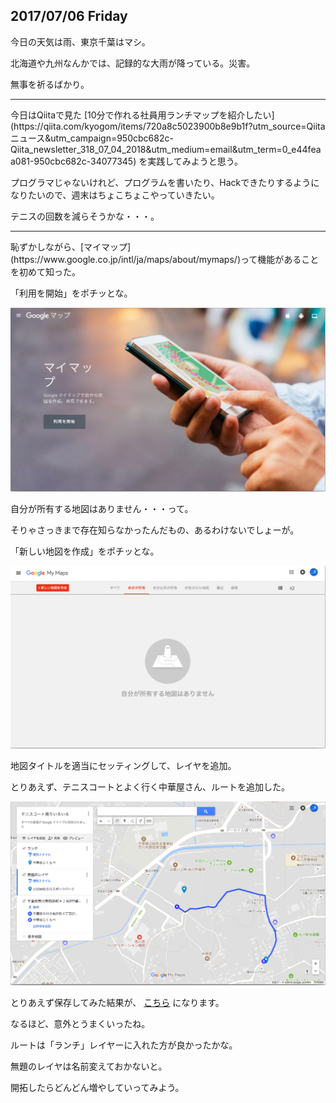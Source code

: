 ## 2017/07/06 Friday

今日の天気は雨、東京千葉はマシ。

北海道や九州なんかでは、記録的な大雨が降っている。災害。

無事を祈るばかり。

<hr />
今日はQiitaで見た [10分で作れる社員用ランチマップを紹介したい](https://qiita.com/kyogom/items/720a8c5023900b8e9b1f?utm_source=Qiitaニュース&utm_campaign=950cbc682c-Qiita_newsletter_318_07_04_2018&utm_medium=email&utm_term=0_e44feaa081-950cbc682c-34077345) を実践してみようと思う。

プログラマじゃないけれど、プログラムを書いたり、Hackできたりするようになりたいので、週末はちょこちょこやっていきたい。

テニスの回数を減らそうかな・・・。

<hr />
恥ずかしながら、[マイマップ](https://www.google.co.jp/intl/ja/maps/about/mymaps/)って機能があることを初めて知った。

「利用を開始」をポチッとな。

<center><img src="./picture/20180706-01.png" alt="マイマップ" title="マイマップ"></center>

自分が所有する地図はありません・・・って。

そりゃさっきまで存在知らなかったんだもの、あるわけないでしょーが。

「新しい地図を作成」をポチッとな。

<center><img src="./picture/20180706-02.png" alt="マップなし" title="マップなし"></center>

地図タイトルを適当にセッティングして、レイヤを追加。

とりあえず、テニスコートとよく行く中華屋さん、ルートを追加した。

<center><img src="./picture/20180706-03.png" alt="とりあえずできた？" title="とりあえずできた？"></center>

とりあえず保存してみた結果が、 [こちら](https://drive.google.com/open?id=14GXvYexWHC5s-tLBt64WEHnl_O2jkP-w&usp=sharing) になります。

なるほど、意外とうまくいったね。

ルートは「ランチ」レイヤーに入れた方が良かったかな。

無題のレイヤは名前変えておかないと。

開拓したらどんどん増やしていってみよう。

